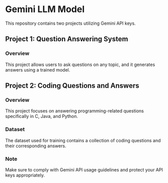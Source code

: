 # Gemini LLM Model

This repository contains two projects utilizing Gemini API keys.

## Project 1: Question Answering System

### Overview
This project allows users to ask questions on any topic, and it generates answers using a trained model.

## Project 2: Coding Questions and Answers

### Overview
This project focuses on answering programming-related questions specifically in C, Java, and Python.

### Dataset
The dataset used for training contains a collection of coding questions and their corresponding answers.

### Note
Make sure to comply with Gemini API usage guidelines and protect your API keys appropriately.
